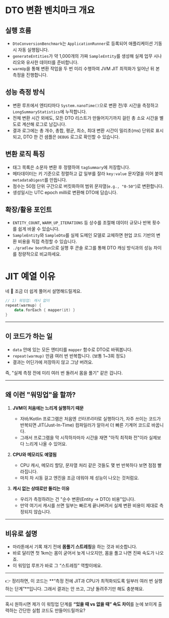 # DTO 변환 벤치마크 개요

## 실행 흐름
- `DtoConversionBenchmark`는 `ApplicationRunner`로 등록되어 애플리케이션 기동 시 자동 실행됩니다.
- `generateEntities`가 약 1,000개의 가짜 `SampleEntity`를 생성해 실제 업무 시나리오와 유사한 데이터를 준비합니다.
- `warmUp`을 통해 변환 작업을 두 번 미리 수행하여 JVM JIT 최적화가 일어난 뒤 본 측정을 진행합니다.

## 성능 측정 방식
- 변환 루프에서 엔티티마다 `System.nanoTime()`으로 변환 전/후 시간을 측정하고 `LongSummaryStatistics`에 누적합니다.
- 전체 변환 시간 외에도, 모든 DTO 리스트가 만들어지기까지 걸린 총 소요 시간을 별도로 계산해 로그로 남깁니다.
- 결과 로그에는 총 개수, 총합, 평균, 최소, 최대 변환 시간이 밀리초(ms) 단위로 표시되고, DTO 한 건 샘플은 `DEBUG` 로그로 확인할 수 있습니다.

## 변환 로직 특징
- 태그 목록은 소문자 변환 후 정렬하여 `tagSummary`에 저장합니다.
- 메타데이터는 키 기준으로 정렬하고 값 일부를 잘라 `key:value` 문자열을 이어 붙여 `metadataDigest`를 만듭니다.
- 점수는 50점 단위 구간으로 버킷화하여 범위 문자열(`e.g., "0-50"`)로 변환합니다.
- 생성일시는 UTC epoch milli로 변환해 DTO에 담습니다.

## 확장/활용 포인트
- `ENTITY_COUNT`, `WARM_UP_ITERATIONS` 등 상수를 조절해 데이터 규모나 반복 횟수를 쉽게 바꿀 수 있습니다.
- `SampleEntity`와 `SampleDto`를 실제 도메인 모델로 교체하면 현업 코드 기반의 변환 비용을 직접 측정할 수 있습니다.
- `./gradlew bootRun`으로 실행 후 콘솔 로그를 통해 DTO 캐싱 방식과의 성능 차이를 정량적으로 비교하세요.


# JIT 예열 이유
네 🙂 조금 더 쉽게 풀어서 설명해드릴게요.

```kotlin
// 1) 워밍업: 캐시 없이
repeat(warmup) {
    data.forEach { mapper(it) }
}
```

---

## 이 코드가 하는 일

* `data` 안에 있는 모든 엔티티를 `mapper` 함수로 DTO로 바꿔봅니다.
* `repeat(warmup)` 만큼 여러 번 반복합니다. (보통 1\~3회 정도)
* 결과는 어딘가에 저장하지 않고 그냥 버려요.

즉, "실제 측정 전에 미리 여러 번 돌려서 몸을 풀기" 같은 겁니다.

---

## 왜 이런 "워밍업"을 할까?

1. **JVM이 처음에는 느리게 실행하기 때문**

    * 자바/Kotlin 프로그램은 처음엔 *인터프리터*로 실행하다가, 자주 쓰이는 코드가 반복되면 JIT(Just-In-Time) 컴파일러가 알아서 더 빠른 기계어 코드로 바꿉니다.
    * 그래서 프로그램을 막 시작하자마자 시간을 재면 "아직 최적화 전"이라 실제보다 느리게 나올 수 있어요.

2. **CPU와 메모리도 예열됨**

    * CPU 캐시, 메모리 할당, 문자열 처리 같은 것들도 몇 번 반복하다 보면 점점 빨라집니다.
    * 마치 차 시동 걸고 엔진을 조금 데워야 제 성능이 나오는 것처럼요.

3. **캐시 없는 상태로만 돌리는 이유**

    * 우리가 측정하려는 건 "순수 변환(Entity → DTO) 비용"입니다.
    * 만약 여기서 캐시를 쓰면 일부는 빠르게 끝나버려서 실제 변환 비용이 제대로 측정되지 않습니다.

---

## 비유로 설명

* 마라톤에서 기록 재기 전에 **몸풀기 스트레칭**을 하는 것과 비슷합니다.
* 바로 달리면 첫 1km는 몸이 굳어서 늦게 나오지만, 몸을 풀고 나면 진짜 속도가 나오죠.
* 이 워밍업 루프가 바로 그 “스트레칭” 역할이에요.

---

👉 정리하면, 이 코드는 \*\*“측정 전에 JIT과 CPU가 최적화되도록 일부러 여러 번 실행하는 단계”\*\*입니다.
그래서 결과는 안 쓰고, 그냥 돌려주기만 해도 충분해요.

---

혹시 원하시면 제가 이 워밍업 단계를 **“있을 때 vs 없을 때” 속도 차이**를 눈에 보이게 출력하는 간단한 실험 코드도 만들어드릴까요?
